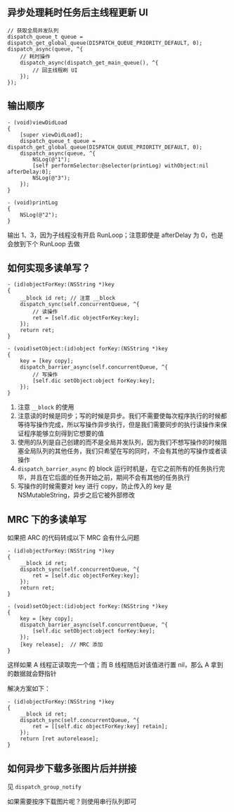 ## 异步处理耗时任务后主线程更新 UI

```objc
// 获取全局并发队列
dispatch_queue_t queue = dispatch_get_global_queue(DISPATCH_QUEUE_PRIORITY_DEFAULT, 0); 
dispatch_async(queue, ^{
    // 耗时操作
    dispatch_async(dispatch_get_main_queue(), ^{
	    // 回主线程刷 UI
    });
});
```

## 输出顺序

```objc
- (void)viewDidLoad
{
    [super viewDidLoad];
    dispatch_queue_t queue = dispatch_get_global_queue(DISPATCH_QUEUE_PRIORITY_DEFAULT, 0);
    dispatch_async(queue, ^{
        NSLog(@"1");
        [self performSelector:@selector(printLog) withObject:nil afterDelay:0];
        NSLog(@"3");
    });
}
	
- (void)printLog
{
    NSLog(@"2");
}
```
	
输出 1、3，因为子线程没有开启 RunLoop；注意即使是 afterDelay 为 0，也是会放到下个 RunLoop 去做

## 如何实现多读单写？

```objc
- (id)objectForKey:(NSString *)key
{
    __block id ret;	// 注意 __block
    dispatch_sync(self.concurrentQueue, ^{
        // 读操作
        ret = [self.dic objectForKey:key];
    });
    return ret;
}

- (void)setObject:(id)object forKey:(NSString *)key
{
    key = [key copy];
    dispatch_barrier_async(self.concurrentQueue, ^{
        // 写操作
        [self.dic setObject:object forKey:key];
    });
}
```
	
1. 注意 `__block` 的使用
2. 注意读的时候是同步；写的时候是异步。我们不需要使每次程序执行的时候都等待写操作完成，所以写操作异步执行，但是我们需要同步的执行读操作来保证程序能够立刻得到它想要的值
3. 使用的队列是自己创建的而不是全局并发队列，因为我们不想写操作的时候阻塞全局队列的其他任务，我们只希望在写的同时，不会有其他的写操作或者读操作
4. `dispatch_barrier_async` 的 block 运行时机是，在它之前所有的任务执行完毕，并且在它后面的任务开始之前，期间不会有其他的任务执行
5. 写操作的时候需要对 key 进行 copy，防止传入的 key 是 NSMutableString，异步之后它被外部修改

## MRC 下的多读单写
如果把 ARC 的代码转成以下 MRC 会有什么问题

```objc
- (id)objectForKey:(NSString *)key
{
    __block id ret;
    dispatch_sync(self.concurrentQueue, ^{
        ret = [self.dic objectForKey:key];
    });
    return ret;
}
    
- (void)setObject:(id)object forKey:(NSString *)key
{
    key = [key copy];
    dispatch_barrier_async(self.concurrentQueue, ^{
        [self.dic setObject:object forKey:key];
    });
    [key release];  // MRC 添加
}
```

这样如果 A 线程正读取完一个值；而 B 线程随后对该值进行置 nil，那么 A 拿到的数据就会野指针

解决方案如下：

```objc
- (id)objectForKey:(NSString *)key
{
    __block id ret;
    dispatch_sync(self.concurrentQueue, ^{
        ret = [[self.dic objectForKey:key] retain];
    });
    return [ret autorelease];
}
```


## 如何异步下载多张图片后并拼接

见 `dispatch_group_notify`
	
如果需要按序下载图片呢？则使用串行队列即可